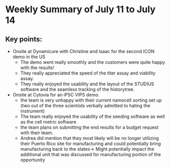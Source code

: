 # Weekly Summary of July 11 to July 14

## Key points:
- Onsite at Dynamicure with Christine and Isaac for the second ICON demo in the US
  - The demo went really smoothly and the customers were quite happy with the results!
  - They really appreciated the speed of the titer assay and viability assay.
  - They really enjoyed the usability and the layout of the STUDIUS software and the seamless tracking of the historytree.
- Onsite at Cytovia for an iPSC VIPS demo.
  - the team is very unhappy with their current namocell sorting set up (two out of the three scientists verbally admitted to hating the instrument)
  - The team really enjoyed the usability of the seeding software as well as the cell metric software
  -  the team plans on submitting the end results for a budget request with their team.
  - Andrea did mention that they most likely will be no longer utilizing their Puerto Rico site for manufacturing and could potentially bring manufacturing back to the states-> Might potentially impact the additional unit that was discussed for manufacturing portion of the opportunity

